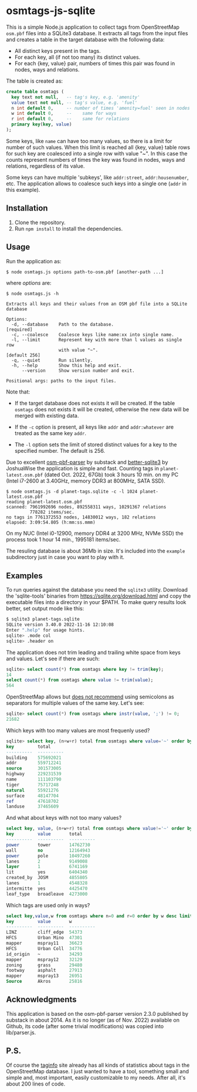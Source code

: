 ﻿# osmtags-js-sqlite

This is a simple Node.js application to collect tags from OpenStreetMap `osm.pbf` files
into a SQLite3 database. It extracts all tags from the input files and creates
a table in the target database with the following data:
* All distinct keys present in the tags.
* For each key, all (if not too many) its distinct values.
* For each {key, value} pair, numbers of times this pair was found in nodes, ways and relations.

The table is created as:
```sql
create table osmtags (
  key text not null,   -- tag's key, e.g. 'amenity'
  value text not null, -- tag's value, e.g. 'fuel'
  n int default 0,     -- number of times 'amenity=fuel' seen in nodes
  w int default 0,     --    same for ways
  r int default 0,     --    same for relations
  primary key(key, value)
);
```
Some keys, like `name` can have too many values, so there is a limit for number
of such values. When this limit is reached all {key, value} table rows for such
key are coalesced into a single row with value "~". In this case the counts
represent numbers of times the key was found in nodes, ways and relations,
regardless of its value.

Some keys can have multiple 'subkeys', like `addr:street`, `addr:housenumber`, etc.
The application allows to coalesce such keys into a single one (`addr` in this example).

## Installation
1. Clone the repository.
2. Run `npm install` to install the dependencies.

## Usage
Run the application as:
```bash
$ node osmtags.js options path-to-osm.pbf [another-path ...]
```

where _options_ are:
```
$ node osmtags.js -h

Extracts all keys and their values from an OSM pbf file into a SQLite database

Options:
  -d, --database    Path to the database.                           [required]
  -c, --coalesce    Coalesce keys like name:xx into single name.
  -l, --limit       Represent key with more than l values as single row
                    with value "~".                              [default 256]
  -q, --quiet       Run silently.
  -h, --help        Show this help and exit.
      --version     Show version number and exit.

Positional args: paths to the input files.
```
Note that:

* If the target database does not exists it will be created.
  If the table <code>osmtags</code> does not exists it will be created,
  otherwise the new data will be merged with existing data.

* If the <code>-c</code> option is present, all keys like <code>addr</code> and <code>addr:whatever</code> are treated as the same key <code>addr</code>.

* The <code>-l</code> option sets the limit of stored distinct values for a key
 to the specified number. The default is 256.

Due to excellent [osm-pbf-parser](https://github.com/substack/osm-pbf-parser)
by substack and [better-sqlite3](https://github.com/JoshuaWise/better-sqlite3)
by JoshuaWise the application is simple and fast. Counting tags in
`planet-latest.osm.pbf` (dated Oct. 2022, 67Gb) took 3 hours 10 min.
on my PC (Intel i7-2600 at 3.40GHz, memory DDR3 at 800MHz, SATA SSD).
```
$ node osmtags.js -d planet-tags.sqlite -c -l 1024 planet-latest.osm.pbf
reading planet-latest.osm.pbf
scanned: 7961992696 nodes, 892558311 ways, 10291367 relations
         778282 items/sec.
no tags in 7761372553 nodes, 14830012 ways, 182 relations
elapsed: 3:09:54.805 (h:mm:ss.mmm)
```

On my NUC (Intel i0-12900, memory DDR4 at 3200 MHz, NVMe SSD) the process
took 1 hour 14 min., 1995181 items/sec.

The resuling database is about 36Mb in size. It's included into the <code>example</code>
subdirectory just in case you want to play with it.

## Examples

To run queries against the database you need the <code>sqlite3</code> utility.
Download the 'sqlite-tools' binaries from https://sqlite.org/download.html and
copy the executable files into a directory in your $PATH. To make query results
look better, set output mode like this:
```bash
$ sqlite3 planet-tags.sqlite
SQLite version 3.40.0 2022-11-16 12:10:08
Enter ".help" for usage hints.
sqlite> .mode col
sqlite> .header on
```

The application does not trim leading and trailing white space from
keys and values. Let's see if there are such:
```sql
sqlite> select count(*) from osmtags where key != trim(key);
14
select count(*) from osmtags where value != trim(value);
564
```
OpenStreetMap allows but
[does not recommend](https://wiki.openstreetmap.org/wiki/Semi-colon_value_separator)
using semicolons as separators for multiple values of the same key. Let's see:
```sql
sqlite> select count(*) from osmtags where instr(value, ';') != 0;
21682
```
Which keys with too many values are most frequenly used?
```sql
sqlite> select key, (n+w+r) total from osmtags where value='~' order by total desc limit 10;
key         total
----------  ----------
building    575692021
addr        559712241
source      301573005
highway     229231539
name        111103790
tiger       75717248
natural     55921276
surface     48147704
ref         47618702
landuse     37465609
```
And what about keys with not too many values?
```sql
select key, value, (n+w+r) total from osmtags where value!='~' order by total desc limit 10;
key         value       total
----------  ----------  ----------
power       tower       14762730
wall        no          12164943
power       pole        10497260
lanes       2           9149008
layer       1           6741169
lit         yes         6404340
created_by  JOSM        4855805
lanes       1           4548328
intermitte  yes         4425470
leaf_type   broadleave  4273000
```
Which tags are used only in ways?
```sql
select key,value,w from osmtags where n=0 and r=0 order by w desc limit 10;
key         value       w
----------  ----------  ----------
LINZ        cliff_edge  54373
HFCS        Urban Mino  47301
mapper      mspray11    36623
HFCS        Urban Coll  34776
id_origin   ~           34293
mapper      mspray12    32129
zoning      grass       29480
footway     asphalt     27913
mapper      mspray13    26951
Source      Akros       25816
```

## Acknowledgments

This application is based on the osm-pbf-parser version 2.3.0 published by substack
in about 2014. As it is no longer (as of Nov. 2022) available on Github,
its code (after some trivial modifications) was copied into lib/parser.js.

## P.S.
Of course the [taginfo](https://taginfo.openstreetmap.org/) site already has
all kinds of statistics about tags in the OpenStreetMap database.
I just wanted to have a tool, something small and simple and, most important,
easily customizable to my needs. After all, it's about 200 lines of code.
